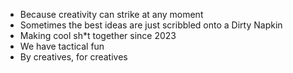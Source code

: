 - Because creativity can strike at any moment
- Sometimes the best ideas are just scribbled onto a Dirty Napkin
- Making cool sh*t together since 2023
- We have tactical fun
- By creatives, for creatives